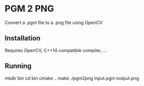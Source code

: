 # PGM 2 PNG

Convert a .pgm file to a .png file using OpenCV

## Installation

Requires OpenCV, C++14 compatible compiler, ...

## Running

mkdir bin
cd bin
cmake ..
make
./pgm2png input.pgm output.png
